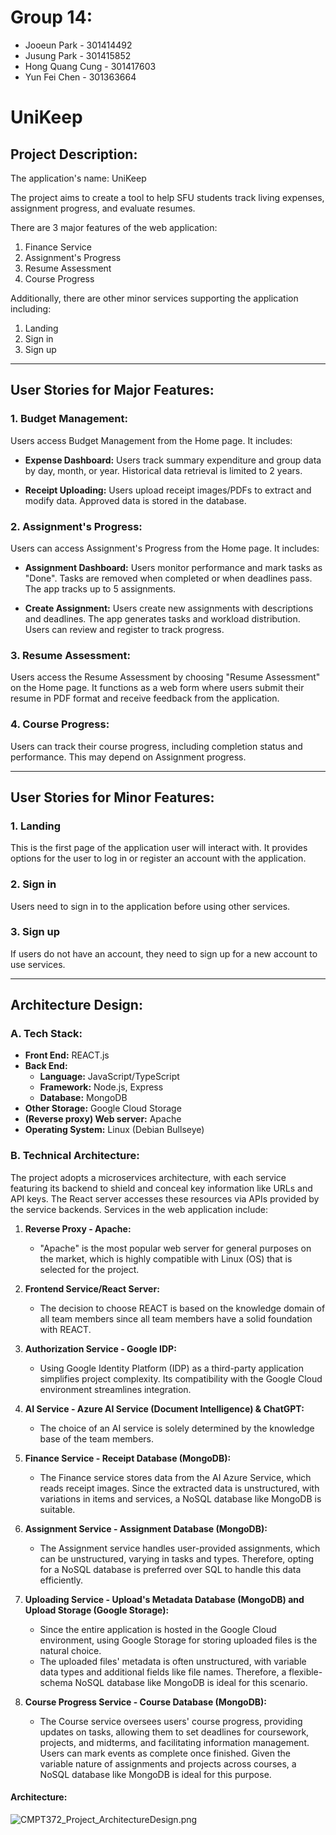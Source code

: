 # Group 14:
- Jooeun Park - 301414492
- Jusung Park - 301415852
- Hong Quang Cung - 301417603
- Yun Fei Chen - 301363664

# UniKeep

## Project Description:
The application's name: UniKeep

The project aims to create a tool to help SFU students track living expenses, assignment progress, and evaluate resumes.

There are 3 major features of the web application:
1. Finance Service
2. Assignment's Progress
3. Resume Assessment
4. Course Progress

Additionally, there are other minor services supporting the application including:
1. Landing
2. Sign in
3. Sign up

-----

## User Stories for Major Features:

### **1. Budget Management:**

Users access Budget Management from the Home page. It includes:

- **Expense Dashboard:** Users track summary expenditure and group data by day, month, or year. Historical data retrieval is limited to 2 years.

- **Receipt Uploading:** Users upload receipt images/PDFs to extract and modify data. Approved data is stored in the database.

### **2. Assignment's Progress:**

Users can access Assignment's Progress from the Home page. It includes:

- **Assignment Dashboard:** Users monitor performance and mark tasks as "Done". Tasks are removed when completed or when deadlines pass. The app tracks up to 5 assignments.

- **Create Assignment:** Users create new assignments with descriptions and deadlines. The app generates tasks and workload distribution. Users can review and register to track progress.

### **3. Resume Assessment:**

Users access the Resume Assessment by choosing "Resume Assessment" on the Home page. It functions as a web form where users submit their resume in PDF format and receive feedback from the application.

### **4. Course Progress:**

Users can track their course progress, including completion status and performance. This may depend on Assignment progress.

-----

## User Stories for Minor Features:

### **1. Landing**

This is the first page of the application user will interact with. It provides options for the user to log in or register an account with the application.

### **2. Sign in**

Users need to sign in to the application before using other services.

### **3. Sign up**

If users do not have an account, they need to sign up for a new account to use services.

-----

## Architecture Design:
### **A. Tech Stack:**

- **Front End:** REACT.js
- **Back End:**
  - **Language:** JavaScript/TypeScript
  - **Framework:** Node.js, Express
  - **Database:** MongoDB
- **Other Storage:** Google Cloud Storage
- **(Reverse proxy) Web server:** Apache
- **Operating System:** Linux (Debian Bullseye)

### **B. Technical Architecture:**

The project adopts a microservices architecture, with each service featuring its backend to shield and conceal key information like URLs and API keys. The React server accesses these resources via APIs provided by the service backends. Services in the web application include:

1. **Reverse Proxy - Apache:**
   - "Apache" is the most popular web server for general purposes on the market, which is highly compatible with Linux (OS) that is selected for the project.

2. **Frontend Service/React Server:**
   - The decision to choose REACT is based on the knowledge domain of all team members since all team members have a solid foundation with REACT.

3. **Authorization Service - Google IDP:**
   - Using Google Identity Platform (IDP) as a third-party application simplifies project complexity. Its compatibility with the Google Cloud environment streamlines integration.

4. **AI Service - Azure AI Service (Document Intelligence) & ChatGPT:**
   - The choice of an AI service is solely determined by the knowledge base of the team members.

5. **Finance Service - Receipt Database (MongoDB):**
   - The Finance service stores data from the AI Azure Service, which reads receipt images. Since the extracted data is unstructured, with variations in items and services, a NoSQL database like MongoDB is suitable.

6. **Assignment Service - Assignment Database (MongoDB):**
   - The Assignment service handles user-provided assignments, which can be unstructured, varying in tasks and types. Therefore, opting for a NoSQL database is preferred over SQL to handle this data efficiently.

7. **Uploading Service - Upload's Metadata Database (MongoDB) and Upload Storage (Google Storage):**
   - Since the entire application is hosted in the Google Cloud environment, using Google Storage for storing uploaded files is the natural choice.
   - The uploaded files' metadata is often unstructured, with variable data types and additional fields like file names. Therefore, a flexible-schema NoSQL database like MongoDB is ideal for this scenario.

8. **Course Progress Service - Course Database (MongoDB):**
   - The Course service oversees users' course progress, providing updates on tasks, allowing them to set deadlines for coursework, projects, and midterms, and facilitating information management. Users can mark events as complete once finished. Given the variable nature of assignments and projects across courses, a NoSQL database like MongoDB is ideal for this purpose.

#### Architecture:

![CMPT372_Project_ArchitectureDesign.png](/.attachments/CMPT372_Project_ArchitectureDesign-4097d38a-5b04-43e3-9698-d6fd0c2ba9bd.png)
